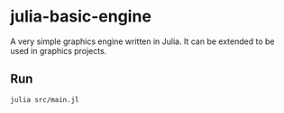 # julia-basic-engine

A very simple graphics engine written in Julia. It can be extended to be used in graphics projects.

## Run

```
julia src/main.jl
```